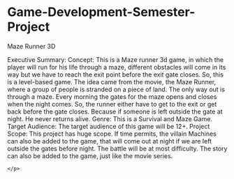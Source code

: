 # Game-Development-Semester-Project
<!DOOCTYPE html>
<html>
<head></head>
  <body>
    <p> 
    Maze Runner 3D

Executive Summary:
Concept:
This is a Maze runner 3d game, in which the player will run for his life through a maze, different obstacles will come in its way but we have to reach the exit point before the exit gate closes. So, this is a level-based game.
The idea came from the movie, the Maze Runner, where a group of people is stranded on a piece of land. The only way out is through a maze. Every morning the gates for the maze opens and closes when the night comes. So, the runner either have to get to the exit or get back before the gate closes. Because if someone is left outside the gate at night. He never returns alive.
Genre:
This is a Survival and Maze Game.
Target Audience:
The target audience of this game will be 12+.
Project Scope:
This project has huge scope. If time permits, the villain Machines can also be added to the game, that will come out at night if we are left outside the gates before night. The battle will be at most difficulty. 
The story can also be added to the game, just like the movie series.


    </p>
  </body>
</html>
